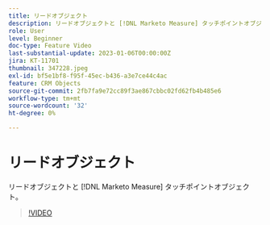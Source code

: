 ```yaml
---
title: リードオブジェクト
description: リードオブジェクトと [!DNL Marketo Measure] タッチポイントオブジェクト。
role: User
level: Beginner
doc-type: Feature Video
last-substantial-update: 2023-01-06T00:00:00Z
jira: KT-11701
thumbnail: 347228.jpeg
exl-id: bf5e1bf8-f95f-45ec-b436-a3e7ce44c4ac
feature: CRM Objects
source-git-commit: 2fb7fa9e72cc89f3ae867cbbc02fd62fb4b485e6
workflow-type: tm+mt
source-wordcount: '32'
ht-degree: 0%

---
```


# リードオブジェクト

リードオブジェクトと [!DNL Marketo Measure] タッチポイントオブジェクト。

>[!VIDEO](https://video.tv.adobe.com/v/347228/?quality=12&learn=on)
